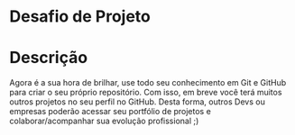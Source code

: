# **Desafio de Projeto**
# Descrição
Agora é a sua hora de brilhar, use todo seu conhecimento em Git e 
GitHub para criar o seu próprio repositório. Com isso, em breve 
você terá muitos outros projetos no seu perfil no GitHub.
Desta forma, outros Devs ou empresas poderão acessar seu portfólio 
de projetos e colaborar/acompanhar sua evolução profissional ;)

